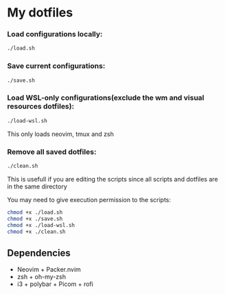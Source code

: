 # My dotfiles

### Load configurations locally:
```bash
./load.sh 
```

### Save current configurations:
```bash
./save.sh
```

### Load WSL-only configurations(exclude the wm and visual resources dotfiles):
```bash
./load-wsl.sh
```
This only loads neovim, tmux and zsh

### Remove all saved dotfiles:
```bash
./clean.sh
```
This is usefull if you are editing the scripts since all scripts and dotfiles are in the same directory

You may need to give execution permission to the scripts:
```bash
chmod +x ./load.sh
chmod +x ./save.sh
chmod +x ./load-wsl.sh
chmod +x ./clean.sh
```

## Dependencies

* Neovim + Packer.nvim
* zsh + oh-my-zsh
* i3 + polybar + Picom + rofi
